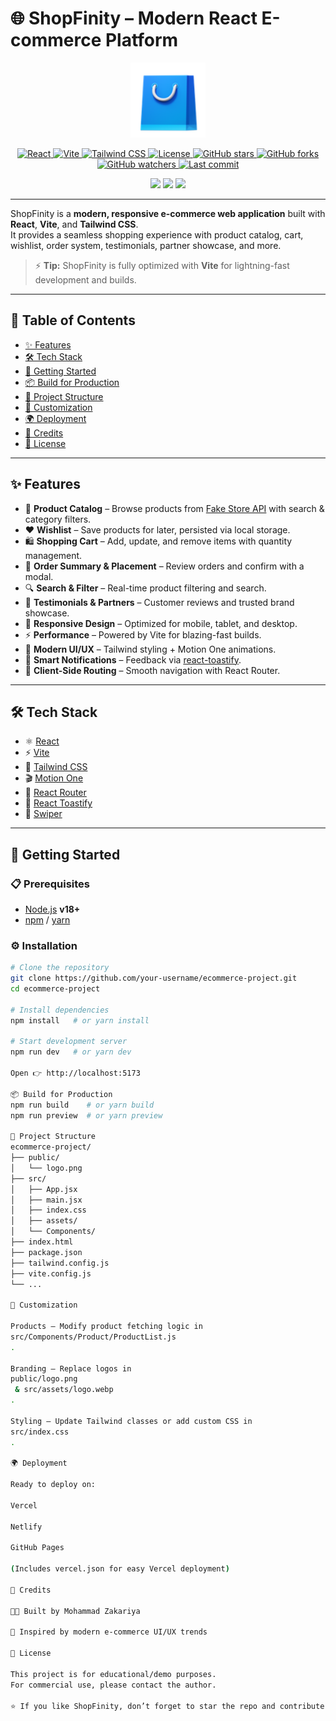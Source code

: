 # 🌐 ShopFinity – Modern React E-commerce Platform  

<p align="center">
  <img src="public/logo.png" alt="ShopFinity Logo" width="120"/>
</p>

<p align="center">
  <a href="https://react.dev/">
    <img src="https://img.shields.io/badge/React-18-blue?logo=react&logoColor=white" alt="React"/>
  </a>
  <a href="https://vitejs.dev/">
    <img src="https://img.shields.io/badge/Vite-Fast-purple?logo=vite&logoColor=yellow" alt="Vite"/>
  </a>
  <a href="https://tailwindcss.com/">
    <img src="https://img.shields.io/badge/Tailwind-CSS-06B6D4?logo=tailwindcss&logoColor=white" alt="Tailwind CSS"/>
  </a>
  <a href="https://opensource.org/licenses/MIT">
    <img src="https://img.shields.io/badge/License-MIT-green.svg" alt="License"/>
  </a>
  <a href="https://github.com/MohammadZakariya786/Shopfinity/stargazers">
    <img src="https://img.shields.io/github/stars/MohammadZakariya786/Shopfinity?style=social" alt="GitHub stars"/>
  </a>
  <a href="https://github.com/MohammadZakariya786/Shopfinity/network/members">
    <img src="https://img.shields.io/github/forks/MohammadZakariya786/Shopfinity?style=social" alt="GitHub forks"/>
  </a>
  <a href="https://github.com/MohammadZakariya786/Shopfinity/watchers">
    <img src="https://img.shields.io/github/watchers/MohammadZakariya786/Shopfinity?style=social" alt="GitHub watchers"/>
  </a>
  <a href="https://github.com/MohammadZakariya786/Shopfinity/commits/main">
    <img src="https://img.shields.io/github/last-commit/MohammadZakariya786/Shopfinity" alt="Last commit"/>
  </a>
</p>


<p align="center">
  <a href="#"><img src="https://img.shields.io/badge/Build-Passing-brightgreen?style=flat-square" /></a>
  <a href="#"><img src="https://img.shields.io/badge/Maintained-Yes-blue?style=flat-square" /></a>
  <a href="#"><img src="https://img.shields.io/badge/Contributions-Welcome-orange?style=flat-square" /></a>
</p>

---

ShopFinity is a **modern, responsive e-commerce web application** built with **React**, **Vite**, and **Tailwind CSS**.  
It provides a seamless shopping experience with product catalog, cart, wishlist, order system, testimonials, partner showcase, and more.  

> ⚡ **Tip:** ShopFinity is fully optimized with **Vite** for lightning-fast development and builds.  

---

## 📑 Table of Contents
- [✨ Features](#-features)
- [🛠️ Tech Stack](#️-tech-stack)
- [🚀 Getting Started](#-getting-started)
- [📦 Build for Production](#-build-for-production)
- [📂 Project Structure](#-project-structure)
- [🎨 Customization](#-customization)
- [🌍 Deployment](#-deployment)
- [🙌 Credits](#-credits)
- [📜 License](#-license)

---

## ✨ Features  

- 🛒 **Product Catalog** – Browse products from [Fake Store API](https://fakestoreapi.com/) with search & category filters.  
- ❤️ **Wishlist** – Save products for later, persisted via local storage.  
- 🛍️ **Shopping Cart** – Add, update, and remove items with quantity management.  
- 🚚 **Order Summary & Placement** – Review orders and confirm with a modal.  
- 🔍 **Search & Filter** – Real-time product filtering and search.  
- 🌟 **Testimonials & Partners** – Customer reviews and trusted brand showcase.  
- 📱 **Responsive Design** – Optimized for mobile, tablet, and desktop.  
- ⚡ **Performance** – Powered by Vite for blazing-fast builds.  
- 🎨 **Modern UI/UX** – Tailwind styling + Motion One animations.  
- 🔔 **Smart Notifications** – Feedback via [react-toastify](https://fkhadra.github.io/react-toastify/introduction/).  
- 🧭 **Client-Side Routing** – Smooth navigation with React Router.  

---

## 🛠️ Tech Stack  

- ⚛️ [React](https://react.dev/)  
- ⚡ [Vite](https://vitejs.dev/)  
- 🎨 [Tailwind CSS](https://tailwindcss.com/)  
- 🎬 [Motion One](https://motion.dev/)  
- 🧭 [React Router](https://reactrouter.com/)  
- 🔔 [React Toastify](https://fkhadra.github.io/react-toastify/introduction/)  
- 🎠 [Swiper](https://swiperjs.com/)  

---

## 🚀 Getting Started  

### 📋 Prerequisites  
- [Node.js](https://nodejs.org/) **v18+**  
- [npm](https://www.npmjs.com/) / [yarn](https://yarnpkg.com/)  

### ⚙️ Installation  

```bash
# Clone the repository
git clone https://github.com/your-username/ecommerce-project.git
cd ecommerce-project

# Install dependencies
npm install   # or yarn install

# Start development server
npm run dev   # or yarn dev

Open 👉 http://localhost:5173

📦 Build for Production
npm run build    # or yarn build
npm run preview  # or yarn preview

📂 Project Structure
ecommerce-project/
├── public/
│   └── logo.png
├── src/
│   ├── App.jsx
│   ├── main.jsx
│   ├── index.css
│   ├── assets/
│   └── Components/
├── index.html
├── package.json
├── tailwind.config.js
├── vite.config.js
└── ...

🎨 Customization

Products – Modify product fetching logic in
src/Components/Product/ProductList.js
.

Branding – Replace logos in
public/logo.png
 & src/assets/logo.webp
.

Styling – Update Tailwind classes or add custom CSS in
src/index.css
.

🌍 Deployment

Ready to deploy on:

Vercel

Netlify

GitHub Pages

(Includes vercel.json for easy Vercel deployment)

🙌 Credits

👨‍💻 Built by Mohammad Zakariya

🎨 Inspired by modern e-commerce UI/UX trends

📜 License

This project is for educational/demo purposes.
For commercial use, please contact the author.

⭐ If you like ShopFinity, don’t forget to star the repo and contribute!
